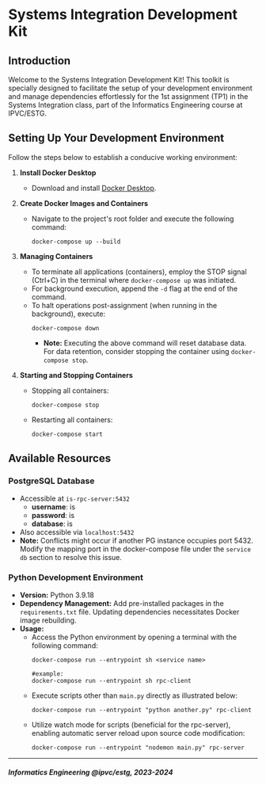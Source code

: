 # Systems Integration Development Kit #

## Introduction ##

Welcome to the Systems Integration Development Kit! This toolkit is specially designed to facilitate the setup of your development environment and manage dependencies effortlessly for the 1st assignment (TP1) in the Systems Integration class, part of the Informatics Engineering course at IPVC/ESTG.

## Setting Up Your Development Environment ##

Follow the steps below to establish a conducive working environment:

1. **Install Docker Desktop**
   - Download and install [Docker Desktop](https://www.docker.com/products/docker-desktop/).

2. **Create Docker Images and Containers**
   - Navigate to the project's root folder and execute the following command:
     ```
     docker-compose up --build
     ```

3. **Managing Containers**
   - To terminate all applications (containers), employ the STOP signal (Ctrl+C) in the terminal where `docker-compose up` was initiated.
   - For background execution, append the `-d` flag at the end of the command.
   - To halt operations post-assignment (when running in the background), execute:
     ```
     docker-compose down
     ```
     - **Note:** Executing the above command will reset database data. For data retention, consider stopping the container using `docker-compose stop`.

4. **Starting and Stopping Containers**
   - Stopping all containers:
     ```
     docker-compose stop
     ```
   - Restarting all containers:
     ```
     docker-compose start
     ```

## Available Resources ##

### PostgreSQL Database ###

- Accessible at `is-rpc-server:5432`
  - **username**: is
  - **password**: is
  - **database**: is
- Also accessible via `localhost:5432`
- **Note:** Conflicts might occur if another PG instance occupies port 5432. Modify the mapping port in the docker-compose file under the `service db` section to resolve this issue.

### Python Development Environment ###

- **Version:** Python 3.9.18
- **Dependency Management:** Add pre-installed packages in the `requirements.txt` file. Updating dependencies necessitates Docker image rebuilding.
- **Usage:**
  - Access the Python environment by opening a terminal with the following command:
    ```
    docker-compose run --entrypoint sh <service name>

    #example:
    docker-compose run --entrypoint sh rpc-client
    ```
  - Execute scripts other than `main.py` directly as illustrated below:
    ```
    docker-compose run --entrypoint "python another.py" rpc-client 
    ```
  - Utilize watch mode for scripts (beneficial for the rpc-server), enabling automatic server reload upon source code modification:
    ```
    docker-compose run --entrypoint "nodemon main.py" rpc-server 
    ```
___
#### _Informatics Engineering @ipvc/estg, 2023-2024_ ####